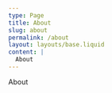 ```yaml
---
type: Page
title: About
slug: about
permalink: /about
layout: layouts/base.liquid
content: |
  About
---
```

About
